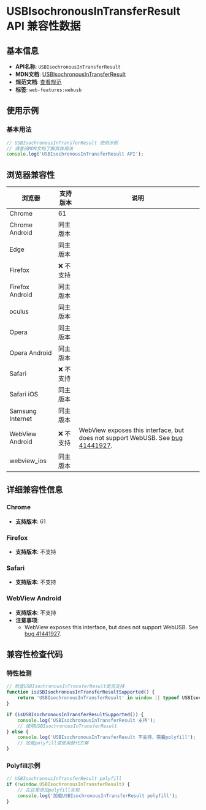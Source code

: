 # USBIsochronousInTransferResult API 兼容性数据

## 基本信息

- **API名称**: `USBIsochronousInTransferResult`
- **MDN文档**: [USBIsochronousInTransferResult](https://developer.mozilla.org/docs/Web/API/USBIsochronousInTransferResult)
- **规范文档**: [查看规范](https://wicg.github.io/webusb/#usbisochronousintransferresult)
- **标签**: `web-features:webusb`

## 使用示例

### 基本用法

```javascript
// USBIsochronousInTransferResult 使用示例
// 请查阅MDN文档了解具体用法
console.log('USBIsochronousInTransferResult API');
```

## 浏览器兼容性

| 浏览器 | 支持版本 | 说明 |
|--------|----------|------|
| Chrome | 61 |  |
| Chrome Android | 同主版本 |  |
| Edge | 同主版本 |  |
| Firefox | ❌ 不支持 |  |
| Firefox Android | 同主版本 |  |
| oculus | 同主版本 |  |
| Opera | 同主版本 |  |
| Opera Android | 同主版本 |  |
| Safari | ❌ 不支持 |  |
| Safari iOS | 同主版本 |  |
| Samsung Internet | 同主版本 |  |
| WebView Android | ❌ 不支持 | WebView exposes this interface, but does not support WebUSB. See [bug 41441927](https://crbug.com/41441927). |
| webview_ios | 同主版本 |  |

## 详细兼容性信息

### Chrome

- **支持版本**: 61

### Firefox

- **支持版本**: 不支持

### Safari

- **支持版本**: 不支持

### WebView Android

- **支持版本**: 不支持
- **注意事项**:
  - WebView exposes this interface, but does not support WebUSB. See [bug 41441927](https://crbug.com/41441927).

## 兼容性检查代码

### 特性检测

```javascript
// 检查USBIsochronousInTransferResult是否支持
function isUSBIsochronousInTransferResultSupported() {
    return 'USBIsochronousInTransferResult' in window || typeof USBIsochronousInTransferResult !== 'undefined';
}

if (isUSBIsochronousInTransferResultSupported()) {
    console.log('USBIsochronousInTransferResult 支持');
    // 使用USBIsochronousInTransferResult
} else {
    console.log('USBIsochronousInTransferResult 不支持，需要polyfill');
    // 加载polyfill或使用替代方案
}
```

### Polyfill示例

```javascript
// USBIsochronousInTransferResult polyfill
if (!window.USBIsochronousInTransferResult) {
    // 在这里添加polyfill实现
    console.log('加载USBIsochronousInTransferResult polyfill');
}
```

